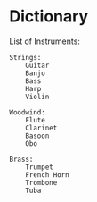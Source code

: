 # Dictionary

List of Instruments:

    Strings:
        Guitar
        Banjo
        Bass
        Harp
        Violin

    Woodwind:
        Flute
        Clarinet
        Basoon
        Obo

    Brass:
        Trumpet
        French Horn
        Trombone
        Tuba
        

    